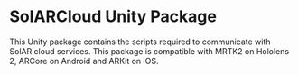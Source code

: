 # SolARCloud Unity Package

This Unity package contains the scripts required to communicate with SolAR cloud services.
This package is compatible with MRTK2 on Hololens 2, ARCore on Android and ARKit on iOS.
